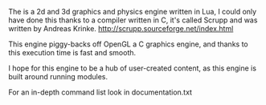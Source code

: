 The is a 2d and 3d graphics and physics engine written in Lua,
I could only have done this thanks to a compiler written in C,
it's called Scrupp and was written by Andreas Krinke.
http://scrupp.sourceforge.net/index.html

This engine piggy-backs off OpenGL a C graphics engine,
and thanks to this execution time is fast and smooth.

I hope for this engine to be a hub of user-created content,
as this engine is built around running modules.

For an in-depth command list look in documentation.txt
